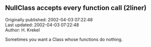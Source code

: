 ## NullClass accepts every function call (2liner)  
Originally published: 2002-04-03 07:22:48  
Last updated: 2002-04-03 07:22:48  
Author: H. Krekel  
  
Sometimes you want a Class whose functions do nothing.